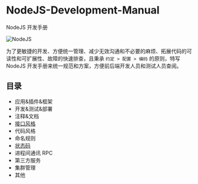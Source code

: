 # NodeJS-Development-Manual
NodeJS 开发手册
<!-- ![NodeJS](https://cdn.pixabay.com/photo/2015/04/23/17/41/node-js-736399_960_720.png) -->
![NodeJS](https://cdn.pixabay.com/photo/2015/04/23/17/41/node-js-736399__340.png)

为了更敏捷的开发、方便统一管理、减少无效沟通和不必要的麻烦、拓展代码的可读性和可扩展性、故障的快速排查，且秉承 `约定 > 配置 > 编码` 的原则，特写 NodeJS 开发手册来统一规范和方案，方便前后端开发人员和测试人员查阅。

## 目录
- 应用&插件&框架
- 开发&测试&部署
- 注释&文档
- [接口风格](./interface_style.md)
- 代码风格
- 命名规则
- [状态码](./status_code.md)
- 进程间通讯 RPC
- 第三方服务
- 集群管理
- 其他
